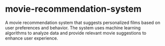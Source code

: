 # movie-recommendation-system
A movie recommendation system that suggests personalized films based on user preferences and behavior. The system uses machine learning algorithms to analyze data and provide relevant movie suggestions to enhance user experience.
